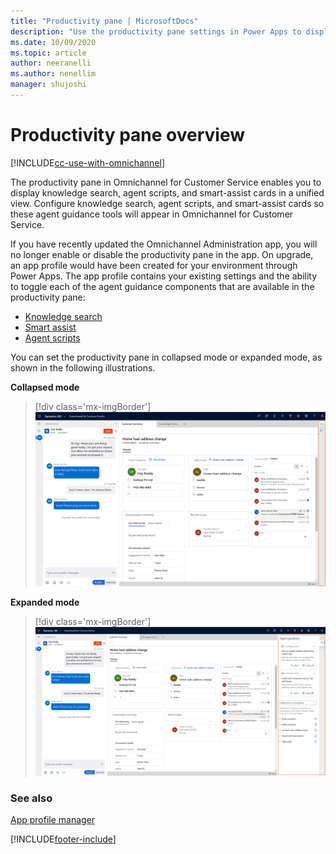 ```yaml
---
title: "Productivity pane | MicrosoftDocs"
description: "Use the productivity pane settings in Power Apps to display agent scripts and smart-assist cards for your agents."
ms.date: 10/09/2020
ms.topic: article
author: neeranelli
ms.author: nenellim
manager: shujoshi
---
```


# Productivity pane overview

[!INCLUDE[cc-use-with-omnichannel](../includes/cc-use-with-omnichannel.md)]

The productivity pane in Omnichannel for Customer Service enables you to display knowledge search, agent scripts, and smart-assist cards in a unified view. Configure knowledge search, agent scripts, and smart-assist cards so these agent guidance tools will appear in Omnichannel for Customer Service.

If you have recently updated the Omnichannel Administration app, you will no longer enable or disable the productivity pane in the app. On upgrade, an app profile would have been created for your environment through Power Apps. The app profile contains your existing settings and the ability to toggle each of the agent guidance components that are available in the productivity pane:

- [Knowledge search](knowledge-management-oc.md)
- [Smart assist](../app-profile-manager/smart-assist.md)
- [Agent scripts](../app-profile-manager/agent-scripts.md)

You can set the productivity pane in collapsed mode or expanded mode, as shown in the following illustrations.

**Collapsed mode**

> [!div class='mx-imgBorder']
> ![Productivity pane in collapsed mode](media/productivity-pane-collapsed.PNG "Productivity pane in collapsed mode")

**Expanded mode**

> [!div class='mx-imgBorder']
> ![Productivity pane](media/productivity-pane-expanded.PNG "Productivity pane in expanded mode")

### See also

[App profile manager](../app-profile-manager/overview.md)  

[!INCLUDE[footer-include](../includes/footer-banner.md)]
